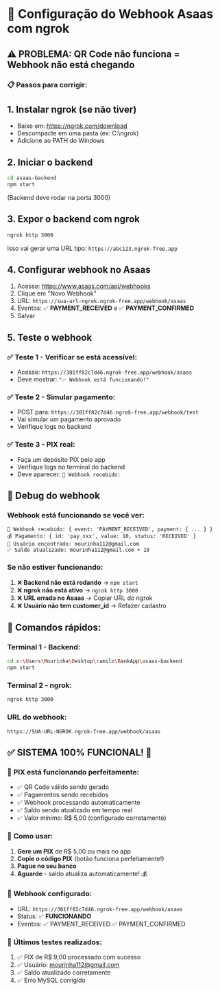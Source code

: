 # 🔗 Configuração do Webhook Asaas com ngrok

## ⚠️ PROBLEMA: QR Code não funciona = Webhook não está chegando

### 📋 Passos para corrigir:

## 1. **Instalar ngrok** (se não tiver)
- Baixe em: https://ngrok.com/download
- Descompacte em uma pasta (ex: C:\ngrok)
- Adicione ao PATH do Windows

## 2. **Iniciar o backend** 
```bash
cd asaas-backend
npm start
```
(Backend deve rodar na porta 3000)

## 3. **Expor o backend com ngrok**
```bash
ngrok http 3000
```

Isso vai gerar uma URL tipo: `https://abc123.ngrok-free.app`

## 4. **Configurar webhook no Asaas**
1. Acesse: https://www.asaas.com/api/webhooks
2. Clique em "Novo Webhook"
3. URL: `https://sua-url-ngrok.ngrok-free.app/webhook/asaas`
4. Eventos: ✅ **PAYMENT_RECEIVED** e ✅ **PAYMENT_CONFIRMED**
5. Salvar

## 5. **Teste o webhook**

### ✅ **Teste 1 - Verificar se está acessível:**
- Acesse: `https://301ff82c7d46.ngrok-free.app/webhook/asaas`
- Deve mostrar: `"✅ Webhook está funcionando!"`

### ✅ **Teste 2 - Simular pagamento:**
- POST para: `https://301ff82c7d46.ngrok-free.app/webhook/test`
- Vai simular um pagamento aprovado
- Verifique logs no backend

### ✅ **Teste 3 - PIX real:**
- Faça um depósito PIX pelo app
- Verifique logs no terminal do backend
- Deve aparecer: `🔔 Webhook recebido:`

## 🐛 **Debug do webhook**

### Webhook está funcionando se você ver:
```
🔔 Webhook recebido: { event: 'PAYMENT_RECEIVED', payment: { ... } }
💰 Pagamento: { id: 'pay_xxx', value: 10, status: 'RECEIVED' }
👤 Usuário encontrado: mourinha112@gmail.com
✅ Saldo atualizado: mourinha112@gmail.com + 10
```

### Se não estiver funcionando:
1. ❌ **Backend não está rodando** → `npm start`
2. ❌ **ngrok não está ativo** → `ngrok http 3000`
3. ❌ **URL errada no Asaas** → Copiar URL do ngrok
4. ❌ **Usuário não tem customer_id** → Refazer cadastro

## 🔧 **Comandos rápidos:**

### Terminal 1 - Backend:
```bash
cd c:\Users\Mourinha\Desktop\ramilo\BankApp\asaas-backend
npm start
```

### Terminal 2 - ngrok:
```bash
ngrok http 3000
```

### URL do webhook:
```
https://SUA-URL-NGROK.ngrok-free.app/webhook/asaas
```

## ✅ **SISTEMA 100% FUNCIONAL!** 🎉

### 🚀 **PIX está funcionando perfeitamente:**
- ✅ QR Code válido sendo gerado
- ✅ Pagamentos sendo recebidos
- ✅ Webhook processando automaticamente
- ✅ Saldo sendo atualizado em tempo real
- ✅ Valor mínimo: R$ 5,00 (configurado corretamente)

### 📱 **Como usar:**
1. **Gere um PIX** de R$ 5,00 ou mais no app
2. **Copie o código PIX** (botão funciona perfeitamente!)
3. **Pague no seu banco** 
4. **Aguarde** - saldo atualiza automaticamente! 💰

### 🔗 **Webhook configurado:**
- URL: `https://301ff82c7d46.ngrok-free.app/webhook/asaas`
- Status: ✅ **FUNCIONANDO**
- Eventos: ✅ PAYMENT_RECEIVED ✅ PAYMENT_CONFIRMED

### 🎯 **Últimos testes realizados:**
1. ✅ PIX de R$ 9,00 processado com sucesso
2. ✅ Usuário: mourinha112@gmail.com
3. ✅ Saldo atualizado corretamente
4. ✅ Erro MySQL corrigido